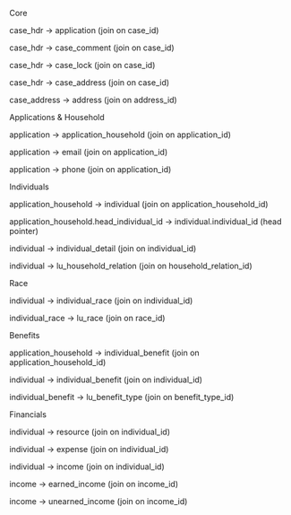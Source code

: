 Core

case_hdr → application (join on case_id)

case_hdr → case_comment (join on case_id)

case_hdr → case_lock (join on case_id)

case_hdr → case_address (join on case_id)

case_address → address (join on address_id)


Applications & Household

application → application_household (join on application_id)

application → email (join on application_id)

application → phone (join on application_id)


Individuals

application_household → individual (join on application_household_id)

application_household.head_individual_id → individual.individual_id (head pointer)

individual → individual_detail (join on individual_id)

individual → lu_household_relation (join on household_relation_id)


Race

individual → individual_race (join on individual_id)

individual_race → lu_race (join on race_id)


Benefits

application_household → individual_benefit (join on application_household_id)

individual → individual_benefit (join on individual_id)

individual_benefit → lu_benefit_type (join on benefit_type_id)


Financials

individual → resource (join on individual_id)

individual → expense (join on individual_id)

individual → income (join on individual_id)

income → earned_income (join on income_id)

income → unearned_income (join on income_id)
